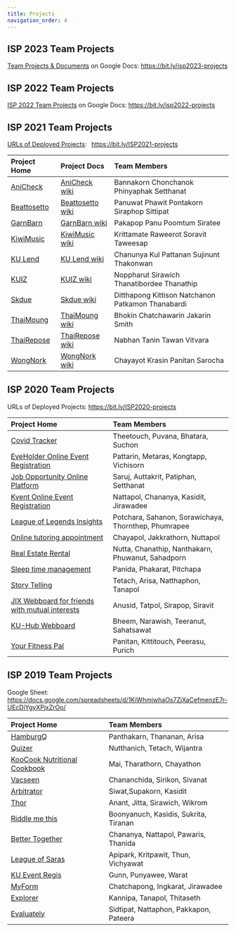 ```yaml
---
title: Projects
navigation_order: 4
---
```


## ISP 2023 Team Projects

[Team Projects & Documents](https://bit.ly/isp2023-projects) on Google Docs: <https://bit.ly/isp2023-projects>

## ISP 2022 Team Projects

[ISP 2022 Team Projects](https://bit.ly/isp2022-projects) on Google Docs: <https://bit.ly/isp2022-projects>

## ISP 2021 Team Projects

[URLs of Deployed Projects](https://docs.google.com/spreadsheets/d/1lXzCIazaBSW-odog9lK-atoi80WIhqFKrsEpEc-0uIc/edit):&ensp; <https://bit.ly/ISP2021-projects> 

| Project Home   | Project Docs     | Team Members    |
|:---------------|:-----------------|:----------------|
| [AniCheck](https://github.com/Ing140943/anicheck) | [AniCheck wiki][] | Bannakorn  Chonchanok  Phinyaphak  Setthanat  |
| [Beattosetto](https://github.com/beattosetto/beattosetto) | [Beattosetto wiki][] | Panuwat  Phawit   Pontakorn  Siraphop   Sittipat|
| [GarnBarn](https://github.com/GarnBarn) | [GarnBarn wiki][] | Pakapop  Panu  Poomtum  Siratee  |
| [KiwiMusic](https://github.com/SoravitPete/KiwiMusic) | [KiwiMusic wiki][] | Krittamate  Raweerot  Soravit  Taweesap  |
| [KU Lend](https://github.com/ChanunyaO/KU-Lend.git) | [KU Lend wiki][] | Chanunya  Kul  Pattanan  Sujinunt  Thakonwan|
| [KUIZ](https://github.com/ParnThanatibordee/KUIZ) | [KUIZ wiki][] | Noppharut  Sirawich  Thanatibordee  Thanathip  |
| [Skdue](https://github.com/patkamon/skdue) | [Skdue wiki][] | Ditthapong  Kittison  Natchanon  Patkamon  Thanabardi|
| [ThaiMoung](https://github.com/Jakarin-Jojo/ThaiMoung) | [ThaiMoung wiki][] | Bhokin  Chatchawarin  Jakarin  Smith  |
| [ThaiRepose](https://github.com/ThaiRepose/thairepose) | [ThaiRepose wiki][] | Nabhan  Tanin  Tawan  Vitvara  |
| [WongNork](https://github.com/WongNork/wongnork) | [WongNork wiki][] | Chayayot  Krasin  Panitan  Sarocha  |

[AniCheck wiki]: https://github.com/Ing140943/anicheck/wiki
[Beattosetto wiki]: https://github.com/beattosetto/beattosetto/wiki
[GarnBarn wiki]: https://garnbarn.github.io/garnbarn-frontend/
[KiwiMusic wiki]: https://github.com/SoravitPete/KiwiMusic/wiki
[KU Lend wiki]: https://github.com/ChanunyaO/KU-Lend/wiki
[KUIZ wiki]: https://github.com/ParnThanatibordee/KUIZ/wiki
[SKdue wiki]: https://github.com/patkamon/skdue/wiki
[ThaiMoung wiki]: https://github.com/Jakarin-Jojo/ThaiMoung/wiki
[ThaiRepose wiki]: https://github.com/ThaiRepose/thairepose/wiki
[Wongnork wiki]: https://github.com/WongNork/wongnork/wiki


## ISP 2020 Team Projects

URLs of Deployed Projects: <https://bit.ly/ISP2020-projects>

| Project Home | Team Members   | 
|:-------------|:---------------|
| [Covid Tracker](https://github.com/lisbono2001/Covid19-Tracker) | Theetouch, Puvana, Bhatara, Suchon  |
| [EveHolder Online Event Registration](https://github.com/EveGroup/EveHolder) | Pattarin, Metaras, Kongtapp, Vichisorn |
| [Job Opportunity Online Platform](https://github.com/Jomsaruj/DEK-COM) | Saruj, Auttakrit, Patiphan, Setthanat |
| [Kvent Online Event Registration](https://github.com/bleachjade/Kvent) | Nattapol, Chananya, Kasidit, Jirawadee |
| [League of Legends Insights](https://github.com/Sahanon-P/Noxus-Project) | Potchara, Sahanon, Sorawichaya, Thornthep, Phumrapee |
| [Online tutoring appointment](https://github.com/Bouncyyahomie/TEWMA-project) | Chayapol, Jakkrathorn, Nuttapol |
| [Real Estate Rental](https://github.com/ZEZAY/real-estate-rental) | Nutta, Chanathip, Nanthakarn, Phuwanut, Sahadporn  |
| [Sleep time management](https://github.com/PitchapaSaelim/Have-A-Night-Day) | Panida, Phakarat, Pitchapa  |
| [Story Telling](https://github.com/kidstylex/TELLING) | Tetach, Arisa, Natthaphon, Tanapol |
| [JIX Webboard for friends with mutual interests](https://github.com/jix-666/jix) | Anusid, Tatpol, Sirapop, Siravit |
| [KU-Hub Webboard](https://github.com/NarawishS/ku-hub) | Bheem, Narawish, Teeranut, Sahatsawat |
| [Your Fitness Pal](https://github.com/kinkinkinxd/YourFitnessPal) | Panitan, Kittitouch, Peerasu, Purich |

## ISP 2019 Team Projects

Google Sheet: <https://docs.google.com/spreadsheets/d/1KiWhmiwhaOs7ZjXaCefmenzE7r-UEcDiYgyXPjxZrOo/>

| Project Home | Team Members   | 
|:-------------|:---------------|
| [HamburgQ](https://github.com/kidstylex/HamburgQ) | Panthakarn, Thananan, Arisa |
| [Quizer](https://github.com/NutthanichN/Quizer) | Nutthanich, Tetach, Wijantra |
| [KooCook Nutritional Cookbook](https://github.com/KooCook/koocook-dj/tree/dev) | Mai, Tharathorn, Chayathon  |
| [Vacseen](https://github.com/llleyelll/vacseen) | Chananchida, Sirikon, Sivanat |
| [Arbitrator](https://github.com/Winternight9/Arbitrator/tree/develop) | Siwat,Supakorn, Kasidit |
| [Thor](https://github.com/magmagcup/Thor/tree/develop) | Anant, Jitta, Sirawich, Wikrom |
| [Riddle me this](https://github.com/KasidisGit/riddle-me-this) | Boonyanuch, Kasidis, Sukrita, Tiranan |
| [Better Together](https://github.com/bameethanida/BetterTogether) | Chananya, Nattapol, Pawaris, Thanida |
| [League of Saras](https://github.com/Klan300/league_of_saras) | Apipark, Kritpawit, Thun, Vichyawat |
| [KU Event Regis](https://github.com/PunyaweeSrithongkerd/KU-Event-Regis) | Gunn, Punyawee, Warat |
| [MyForm](https://github.com/ChatchapongC/myform) | Chatchapong, Ingkarat, Jirawadee |
| [Explorer](https://github.com/firstknp/Explorer) | Kannipa, Tanapol, Thitaseth |
| [Evaluately](https://github.com/mmookptr/evaluately) | Sidtipat, Nattaphon, Pakkapon, Pateera |


[HamburgQ]: https://github.com/kidstylex/HamburgQ
[Quizer]: https://github.com/NutthanichN/Quizer
[KooCook]: https://github.com/KooCook/koocook-dj/tree/dev
[Vacseen]: https://github.com/llleyelll/vacseen
[Arbitrator]: https://github.com/Winternight9/Arbitrator/tree/develop
[Thor]: https://github.com/magmagcup/Thor/tree/develop
[Riddle-me-this]: https://github.com/KasidisGit/riddle-me-this
[BetterTogether]: https://github.com/bameethanida/BetterTogether
[League-of-Saras]: https://github.com/Klan300/league_of_saras
[KU-Event-Regis]: https://github.com/PunyaweeSrithongkerd/KU-Event-Regis
[MyForm]: https://github.com/ChatchapongC/myform
[Explorer]: https://github.com/firstknp/Explorer
[Evaluately]: https://github.com/mmookptr/evaluately
